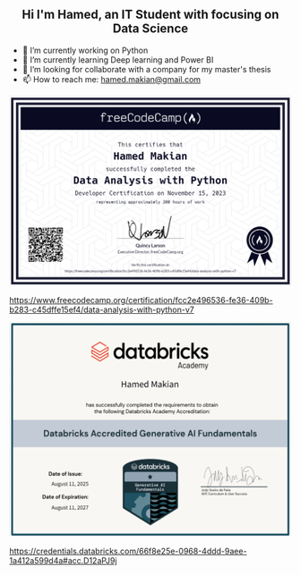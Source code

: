 <h2 align="center"> Hi I'm Hamed, an IT Student with focusing on Data Science </h2>


- 🔭 I’m currently working on Python
- 🌱 I’m currently learning Deep learning and Power BI
- 👯 I’m looking for collaborate with a company for my master's thesis
- 📫 How to reach me: hamed.makian@gmail.com

![Certificate](https://github.com/hamedmakian2018/hamedmakian2018/blob/main/Data_Analysis_With_Python.PNG)

https://www.freecodecamp.org/certification/fcc2e496536-fe36-409b-b283-c45dffe15ef4/data-analysis-with-python-v7

![Certificate](https://github.com/hamedmakian2018/hamedmakian2018/blob/main/certificate.JPG)

https://credentials.databricks.com/66f8e25e-0968-4ddd-9aee-1a412a599d4a#acc.D12aPJ9j
